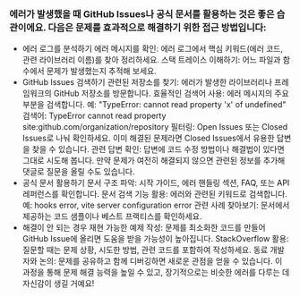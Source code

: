### 에러가 발생했을 때 GitHub Issues나 공식 문서를 활용하는 것은 좋은 습관이에요. 다음은 문제를 효과적으로 해결하기 위한 접근 방법입니다:

- 에러 로그를 분석하기
  에러 메시지를 확인: 에러 로그에서 핵심 키워드(에러 코드, 관련 라이브러리 이름)를 찾아 정리하세요.
  스택 트레이스 이해하기: 어느 파일과 함수에서 문제가 발생했는지 추적해 보세요.
- GitHub Issues 검색하기
  관련된 저장소를 찾기: 에러가 발생한 라이브러리나 프레임워크의 GitHub 저장소를 방문합니다.
  효율적인 검색어 사용:
  에러 메시지의 주요 부분을 검색합니다.
  예: "TypeError: cannot read property 'x' of undefined"
  검색어: TypeError cannot read property site:github.com/organization/repository
  필터링:
  Open Issues 또는 Closed Issues로 나눠 확인하세요.
  이미 해결된 문제라면 Closed Issues에서 유용한 답변을 찾을 수 있습니다.
  관련 답변 확인:
  답변에 코드 수정 방법이나 해결법이 있다면 그대로 시도해 봅니다.
  만약 문제가 여전히 해결되지 않으면 관련된 정보를 추가해 댓글로 질문을 올릴 수도 있습니다.
- 공식 문서 활용하기
  문서 구조 파악:
  시작 가이드, 에러 핸들링 섹션, FAQ, 또는 API 레퍼런스를 확인합니다.
  문서 검색 기능 활용:
  에러와 관련된 키워드로 검색합니다.
  예: hooks error, vite server configuration error
  관련 사례 찾아보기:
  문서에서 제공하는 코드 샘플이나 베스트 프랙티스를 확인하세요.
- 해결이 안 되는 경우
  재현 가능한 예제 작성:
  문제를 최소화한 코드를 만들어 GitHub Issue에 올리면 도움을 받을 가능성이 높아집니다.
  StackOverflow 활용:
  질문할 때는 문제 상황, 시도한 방법, 관련 코드를 포함하여 작성하세요.
  동료 개발자와 논의:
  문제를 공유하고 함께 디버깅하면 새로운 관점을 얻을 수 있습니다.
  이 과정을 통해 문제 해결 능력을 높일 수 있고, 장기적으로는 비슷한 에러를 다루는 데 자신감이 생길 거예요!
